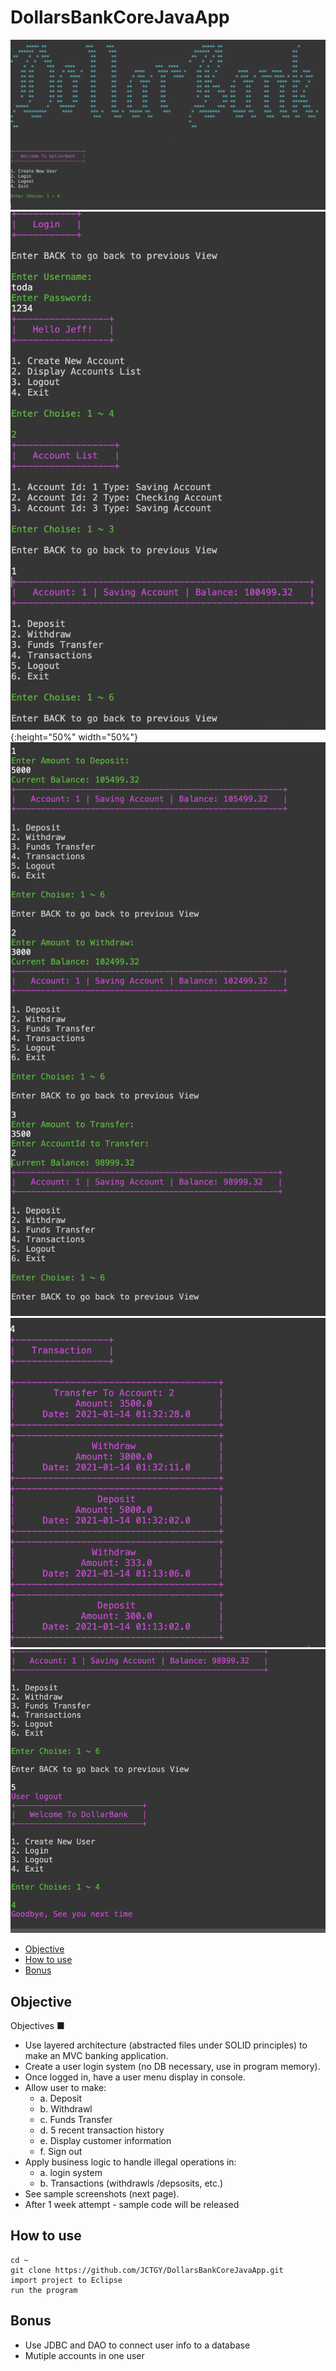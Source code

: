 # DollarsBankCoreJavaApp
![](images/MainMenu.png)
![](images/LoginToAccount.png){:height="50%" width="50%"}
![](images/Actions.png)
![](images/Transactions.png)
![](images/LogoutExit.png)

* [Objective](#objective)
* [How to use](#how-to-use)
* [Bonus](#bonus)

## Objective
Objectives ■
- Use layered architecture (abstracted files under SOLID principles) to make an MVC banking application.
- Create a user login system (no DB necessary, use in program memory).
- Once logged in, have a user menu display in console.
- Allow user to make:
  * a. Deposit
  * b. Withdrawl
  * c. Funds Transfer
  * d. 5 recent transaction history
  * e. Display customer information
  * f. Sign out
- Apply business logic to handle illegal operations in:
  * a. login system
  * b. Transactions (withdrawls /depsosits, etc.)
- See sample screenshots (next page).
- After 1 week attempt - sample code will be released

## How to use

```
cd ~
git clone https://github.com/JCTGY/DollarsBankCoreJavaApp.git
import project to Eclipse
run the program
```

## Bonus
- Use JDBC and DAO to connect user info to a database
- Mutiple accounts in one user 
